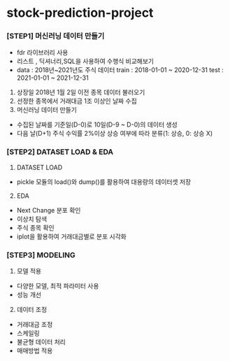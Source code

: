 # stock-prediction-project
### [STEP1] 머신러닝 데이터 만들기
- fdr 라이브러리 사용
- 리스트 , 딕셔너리,SQL을 사용하여 수행식 비교해보기
- data : 2018년~2021년도 주식 데이터
  train : 2018-01-01 ~ 2020-12-31
  test : 2021-01-01 ~ 2021-12-31 
 
1. 상장일 2018년 1월 2일 이전 종목 데이터 불러오기
2. 선정한 종목에서 거래대금 1조 이상인 날짜 수집
3. 머신러닝 데이터 만들기
 - 수집된 날짜를 기준일(D-0)로 10일(D-9 ~ D-0)의 데이터 생성
 - 다음 날(D+1) 주식 수익률 2%이상 상승 여부에 따라 분류(1: 상승, 0: 상승 X) 


### [STEP2] DATASET LOAD & EDA
1. DATASET LOAD 
- pickle 모듈의 load()와 dump()를 활용하여 대용량의 데이터셋 저장

2. EDA
- Next Change 분포 확인
- 이상치 탐색
- 주식 종목 확인
- iplot을 활용하여 거래대금별로 분포 시각화



### [STEP3] MODELING
1. 모델 적용
- 다양한 모델, 최적 파라미터 사용
- 성능 개선

2. 데이터 조정
- 거래대금 조정
- 스케일링
- 불균형 데이터 처리
- 매매방법 적용
